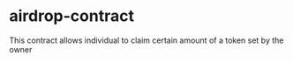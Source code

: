 # airdrop-contract 

This contract allows individual to claim certain amount of a token set by the owner
